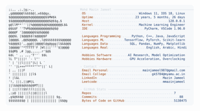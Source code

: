 <picture>
  <source srcset="https://raw.githubusercontent.com/mmazinjameel/mmazinjameel/main/dark_mode.svg?v=1746072965" media="(prefers-color-scheme: dark)">
  <img src="https://raw.githubusercontent.com/mmazinjameel/mmazinjameel/main/light_mode.svg?v=1746072965">
</picture>
